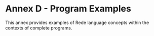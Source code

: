 # Annex D - Program Examples

This annex provides examples of Rede language concepts within the contexts of complete programs.
